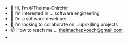 - 👋 Hi, I’m @Thelma-Chirchir
- 👀 I’m interested in ... software engineering
- 🌱 I’m a software developer 
- 💞️ I’m looking to collaborate on ...upskilling projects 
- 📫 How to reach me ... thelmachepkoech@gmail.com
- 

<!---
Thelma-Chirchir/Thelma-Chirchir is a ✨ special ✨ repository because its `README.md` (this file) appears on your GitHub profile.
You can click the Preview link to take a look at your changes.
--->
